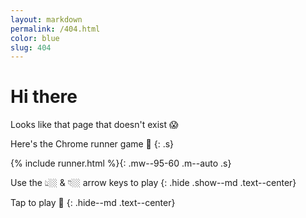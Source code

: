 ```yaml
---
layout: markdown
permalink: /404.html
color: blue
slug: 404
---
```


# Hi there

Looks like that page that doesn't exist 😱

Here's the Chrome runner game 🌵
{: .s}

{% include runner.html %}{: .mw--95-60 .m--auto .s}


Use the 👆🏼 & 👇🏼 arrow keys to play
{: .hide .show--md .text--center}


Tap to play 🤘
{: .hide--md .text--center}
